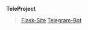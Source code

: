 **TeleProject**

>[Flask-Site]([http://rukeba.com/](http://l14key.pythonanywhere.com/))
>[Telegram-Bot]([http://rukeba.com/](https://t.me/future_forest_twicef_bot))
